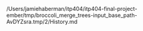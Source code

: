 /Users/jamiehaberman/itp404/itp404-final-project-ember/tmp/broccoli_merge_trees-input_base_path-AvDYZsra.tmp/2/History.md
